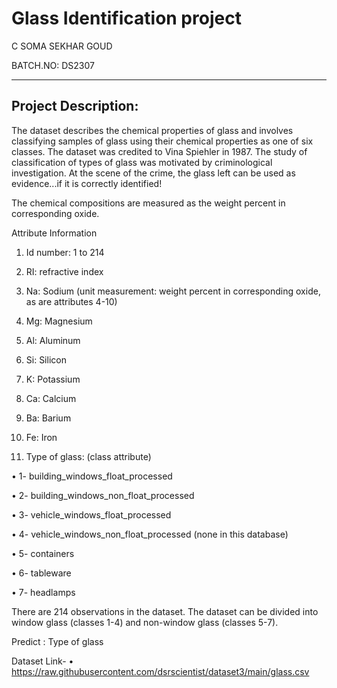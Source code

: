 # Glass Identification project

C SOMA SEKHAR GOUD

BATCH.NO: DS2307

-------------------------------------

## Project Description:

The dataset describes the chemical properties of glass and involves classifying samples of 
glass using their chemical properties as one of six classes. The dataset was credited to Vina
Spiehler in 1987. The study of classification of types of glass was motivated by criminological 
investigation. At the scene of the crime, the glass left can be used as evidence...if it is correctly 
identified!

The chemical compositions are measured as the weight percent in corresponding oxide.

Attribute Information
1. Id number: 1 to 214

2. RI: refractive index
3. Na: Sodium (unit measurement: weight percent in corresponding oxide, as are attributes 
4-10)
4. Mg: Magnesium
5. Al: Aluminum
6. Si: Silicon
7. K: Potassium
8. Ca: Calcium
9. Ba: Barium
10. Fe: Iron
11. Type of glass: (class attribute)
    
• 1- building_windows_float_processed

• 2- building_windows_non_float_processed

• 3- vehicle_windows_float_processed

• 4- vehicle_windows_non_float_processed (none in this database)

• 5- containers

• 6- tableware

• 7- headlamps

There are 214 observations in the dataset. The dataset can be divided into window glass (classes 1-4) and non-window glass (classes 5-7).

Predict : Type of glass

Dataset Link-
• https://raw.githubusercontent.com/dsrscientist/dataset3/main/glass.csv
